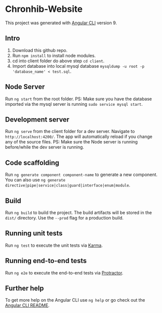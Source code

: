 # Chronhib-Website

This project was generated with [Angular CLI](https://github.com/angular/angular-cli) version 9.

## Intro

1. Download this github repo.
2. Run `npm install` to install node modules.
3. cd into client folder do above step `cd client`.
4. Import database into local mysql database `mysqldump -u root -p 'database_name' < test.sql`.

## Node Server

Run `ng start` from the root folder.
PS: Make sure you have the database imported via
the mysql server is running `sudo service mysql start`.

## Development server

Run `ng serve` from the client folder for a dev server. Navigate to `http://localhost:4200/`. The app will automatically reload if you change any of the source files.
PS: Make sure the Node server is running before/while the dev server is running.

## Code scaffolding

Run `ng generate component component-name` to generate a new component. You can also use `ng generate directive|pipe|service|class|guard|interface|enum|module`.

## Build

Run `ng build` to build the project. The build artifacts will be stored in the `dist/` directory. Use the `--prod` flag for a production build.

## Running unit tests

Run `ng test` to execute the unit tests via [Karma](https://karma-runner.github.io).

## Running end-to-end tests

Run `ng e2e` to execute the end-to-end tests via [Protractor](http://www.protractortest.org/).

## Further help

To get more help on the Angular CLI use `ng help` or go check out the [Angular CLI README](https://github.com/angular/angular-cli/blob/master/README.md).
